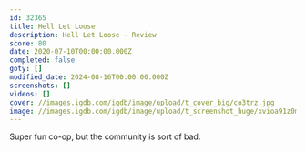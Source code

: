 ```yaml
---
id: 32365
title: Hell Let Loose
description: Hell Let Loose - Review
score: 80
date: 2020-07-10T00:00:00.000Z
completed: false
goty: []
modified_date: 2024-08-16T00:00:00.000Z
screenshots: []
videos: []
cover: //images.igdb.com/igdb/image/upload/t_cover_big/co3trz.jpg
image: //images.igdb.com/igdb/image/upload/t_screenshot_huge/xvioa91z0mengct2soj2.jpg
---
```

Super fun co-op, but the community is sort of bad.
